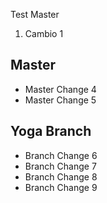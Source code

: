 Test Master

1. Cambio 1

## Master
- Master Change 4
- Master Change 5

## Yoga Branch
- Branch Change 6
- Branch Change 7
- Branch Change 8
- Branch Change 9
